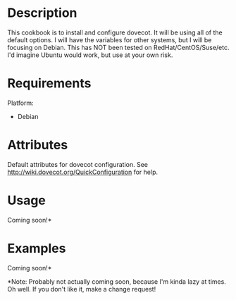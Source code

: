 Description
===========

This cookbook is to install and configure dovecot. It will be using all of the default options. I will have the variables for other systems, but I will be focusing on Debian. This has NOT been tested on RedHat/CentOS/Suse/etc.
I'd imagine Ubuntu would work, but use at your own risk.

Requirements
============

Platform:

* Debian

Attributes
==========
 Default attributes for dovecot configuration. 
 See http://wiki.dovecot.org/QuickConfiguration for help.


Usage
=====
 Coming soon!*
 


Examples
=====
 Coming soon!*



 *Note: Probably not actually coming soon, because I'm kinda lazy at times. Oh well. If you don't like it, make a change request!

